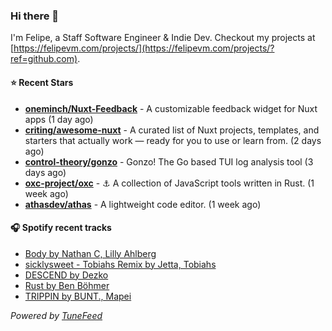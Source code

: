 ### Hi there 👋

I'm Felipe, a Staff Software Engineer & Indie Dev. Checkout my projects at [https://felipevm.com/projects/](https://felipevm.com/projects/?ref=github.com).

#### ⭐ Recent Stars
- **[oneminch/Nuxt-Feedback](https://github.com/oneminch/Nuxt-Feedback)** - A customizable feedback widget for Nuxt apps (1 day ago)
- **[criting/awesome-nuxt](https://github.com/criting/awesome-nuxt)** - A curated list of Nuxt projects, templates, and starters that actually work — ready for you to use or learn from. (2 days ago)
- **[control-theory/gonzo](https://github.com/control-theory/gonzo)** - Gonzo! The Go based TUI log analysis tool (3 days ago)
- **[oxc-project/oxc](https://github.com/oxc-project/oxc)** - ⚓ A collection of JavaScript tools written in Rust. (1 week ago)
- **[athasdev/athas](https://github.com/athasdev/athas)** - A lightweight code editor. (1 week ago)

#### 🎧 Spotify recent tracks
- [Body by Nathan C, Lilly Ahlberg](https://open.spotify.com/track/56MET7XMqoUAsoC07pkkSB)
- [sicklysweet - Tobiahs Remix by Jetta, Tobiahs](https://open.spotify.com/track/4Bl7u2Q9Tj3VQn89i3aNYm)
- [DESCEND by Dezko](https://open.spotify.com/track/1w8a2t4KPUD9e5Pv5uFNRP)
- [Rust by Ben Böhmer](https://open.spotify.com/track/1c0gopa3ANBpKL59SKU3EZ)
- [TRIPPIN by BUNT., Mapei](https://open.spotify.com/track/4ml1Eq4wmcdfN0Q6pNEly7)

_Powered by [TuneFeed](https://tunefeed.app?ref=github.com)_
